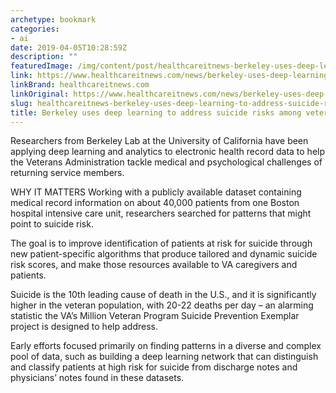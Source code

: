 ```yaml
---
archetype: bookmark
categories:
- ai
date: 2019-04-05T10:28:59Z
description: ""
featuredImage: /img/content/post/healthcareitnews-berkeley-uses-deep-learning-to-address-suicide-risks-among-veterans.png
link: https://www.healthcareitnews.com/news/berkeley-uses-deep-learning-address-suicide-risks-among-veterans
linkBrand: healthcareitnews.com
linkOriginal: https://www.healthcareitnews.com/news/berkeley-uses-deep-learning-address-suicide-risks-among-veterans
slug: healthcareitnews-berkeley-uses-deep-learning-to-address-suicide-risks-among-veterans
title: Berkeley uses deep learning to address suicide risks among veterans
---
```

Researchers from Berkeley Lab at the University of California have been applying deep learning and analytics to electronic health record data to help the Veterans Administration tackle medical and psychological challenges of returning service members.

WHY IT MATTERS
Working with a publicly available dataset containing medical record information on about 40,000 patients from one Boston hospital intensive care unit, researchers searched for patterns that might point to suicide risk.

The goal is to improve identification of patients at risk for suicide through new patient-specific algorithms that produce tailored and dynamic suicide risk scores, and make those resources available to VA caregivers and patients.

Suicide is the 10th leading cause of death in the U.S., and it is significantly higher in the veteran population, with 20-22 deaths per day – an alarming statistic the VA’s Million Veteran Program Suicide Prevention Exemplar project is designed to help address.

Early efforts focused primarily on finding patterns in a diverse and complex pool of data, such as building a deep learning network that can distinguish and classify patients at high risk for suicide from discharge notes and physicians’ notes found in these datasets.

